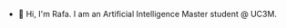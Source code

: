 - 👋 Hi, I'm Rafa. I am an Artificial Intelligence Master student @ UC3M.

<!---
rafardzp/rafardzp is a ✨ special ✨ repository because its `README.md` (this file) appears on your GitHub profile.
You can click the Preview link to take a look at your changes.
--->
